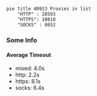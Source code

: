 
```mermaid
pie title 40913 Proxies in list
    "HTTP" : 28593
    "HTTPS": 10810
    "SOCKS" : 8652
```

### Some Info
#### Average Timeout

- mixed: 4.0s
- http: 2.2s
- https: 8.1s
- socks: 6.4s